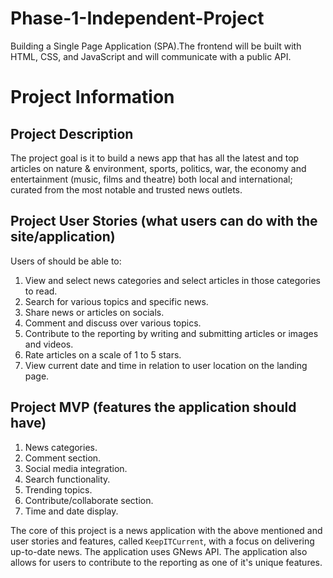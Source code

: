 # Phase-1-Independent-Project
Building a Single Page Application (SPA).The frontend will be built with HTML, CSS, and JavaScript and will communicate with a public API.

# Project Information

## Project Description
The project goal is it to build a news app <KeepITCurrent> that has all the latest and top articles on nature & environment, sports, politics, war, the economy and entertainment (music, films and theatre) both local and international; curated from the most notable and trusted news outlets.
## Project User Stories (what users can do with the site/application)
Users of should be able to:
1. View and select news categories and select articles in those categories to read.
2. Search for various topics and specific news.
3. Share news or articles on socials.
4. Comment and discuss over various topics.
5. Contribute to the reporting by writing and submitting articles or images and videos.
6. Rate articles on a scale of 1 to 5 stars.
7. View current date and time in relation to user location on the landing page.
## Project MVP (features the application should have)
1. News categories.
2. Comment section.
3. Social media integration.
4. Search functionality.
5. Trending topics.
6. Contribute/collaborate section.
7. Time and date display.

The core of this project is a news application with the above mentioned and user stories and features, called `KeepITCurrent`, with a focus on delivering up-to-date news. The application uses GNews API. The application also allows for users to contribute to the reporting as one of it's unique features.
 
